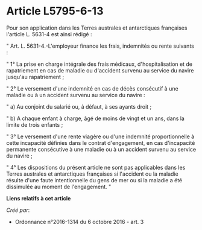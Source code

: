 # Article L5795-6-13

Pour son application dans les Terres australes et antarctiques françaises l'article L. 5631-4 est ainsi rédigé : 

" Art. L. 5631-4.-L'employeur finance les frais, indemnités ou rente suivants : 

" 1° La prise en charge intégrale des frais médicaux, d'hospitalisation et de rapatriement en cas de maladie ou d'accident
survenu au service du navire jusqu'au rapatriement ; 

" 2° Le versement d'une indemnité en cas de décès consécutif à une maladie ou à un accident survenu au service du navire : 

" a) Au conjoint du salarié ou, à défaut, à ses ayants droit ; 

" b) A chaque enfant à charge, âgé de moins de vingt et un ans, dans la limite de trois enfants ; 

" 3° Le versement d'une rente viagère ou d'une indemnité proportionnelle à cette incapacité définies dans le contrat
d'engagement, en cas d'incapacité permanente consécutive à une maladie ou à un accident survenu au service du navire ; 

" 4° Les dispositions du présent article ne sont pas applicables dans les Terres australes et antarctiques françaises si
l'accident ou la maladie résulte d'une faute intentionnelle du gens de mer ou si la maladie a été dissimulée au moment de
l'engagement. "

**Liens relatifs à cet article**

_Créé par_:

  - Ordonnance n°2016-1314 du 6 octobre 2016 - art. 3
